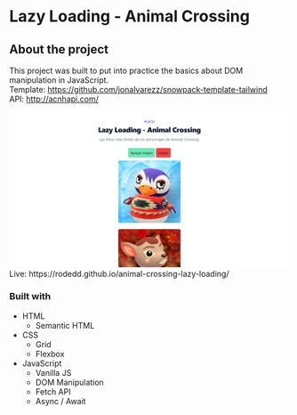 # Lazy Loading - Animal Crossing

## About the project

This project was built to put into practice the basics about DOM manipulation in JavaScript.  
Template: https://github.com/jonalvarezz/snowpack-template-tailwind  
API: http://acnhapi.com/  

<img src="./screen1.png" alt="Animal Crossing Lazy Loading screenshot" width="800">
Live: https://rodedd.github.io/animal-crossing-lazy-loading/

### Built with

- HTML
  - Semantic HTML
- CSS
  - Grid
  - Flexbox
- JavaScript
  - Vanilla JS
  - DOM Manipulation
  - Fetch API
  - Async / Await